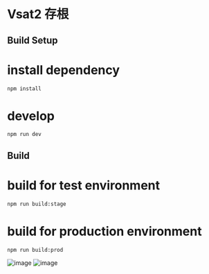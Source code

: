 # Vsat2 存根

## Build Setup

# install dependency
```
npm install
```

# develop
```
npm run dev
```

## Build

# build for test environment
```
npm run build:stage
```

# build for production environment
```
npm run build:prod
```
![image](https://user-images.githubusercontent.com/60959426/220592316-f20007a5-b738-4ec9-b4f2-f4117afa8399.png)
![image](https://user-images.githubusercontent.com/60959426/220592854-529222ff-14fb-4fc7-a479-c636d96dcc76.png)
